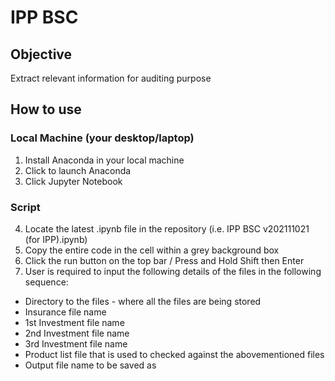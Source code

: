 # IPP BSC
## Objective
Extract relevant information for auditing purpose

## How to use
### Local Machine (your desktop/laptop)
1) Install Anaconda in your local machine
2) Click to launch Anaconda
3) Click Jupyter Notebook

### Script
4) Locate the latest .ipynb file in the repository (i.e. IPP BSC v202111021 (for IPP).ipynb)
5) Copy the entire code in the cell within a grey background box
6) Click the run button on the top bar / Press and Hold Shift then Enter
7) User is required to input the following details of the files in the following sequence:
  * Directory to the files - where all the files are being stored
  * Insurance file name
  * 1st Investment file name
  * 2nd Investment file name
  * 3rd Investment file name
  * Product list file that is used to checked against the abovementioned files
  * Output file name to be saved as
